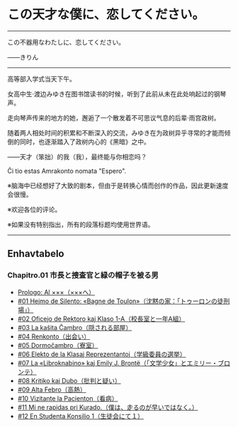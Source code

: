 # この天才な僕に、恋してください。

***

この不器用なわたしに、恋してください。

——きりん

***

高等部入学式当天下午。

女高中生·渡边みゆき在图书馆读书的时候，听到了此前从未在此处响起过的钢琴声。

走向琴声传来的地方的她，邂逅了一个散发着不可思议气息的后辈·雨宫政树。

随着两人相处时间的积累和不断深入的交流，みゆき在为政树异乎寻常的才能而倾倒的同时，也逐渐踏入了政树内心的《黑暗》之中。

——天才（笨拙）的我（我），最终能与你相恋吗？

Ĉi tio estas Amrakonto nomata "Espero".

※脑海中已经想好了大致的剧本，但由于是转换心情而创作的作品，因此更新速度会很慢。

※欢迎各位的评论。

※如果没有特别指出，所有的段落标题均使用世界语。

***

## Enhavtabelo

### Chapitro.01 市長と捜査官と緑の帽子を被る男

* [Prologo: Al ×××（×××へ）](vol1/00-prologue.md)
* [#01 Hejmo de Silento: «Bagne de Toulon»（沈黙の家：「トゥーロンの徒刑場」）](vol1/01-01.md)
* [#02 Oficejo de Rektoro kaj Klaso 1-A（校長室と一年A組）](vol1/01-02.md)
* [#03 La kaŝita Ĉambro（隠される部屋）](vol1/01-03.md)
* [#04 Renkonto（出会い）](vol1/01-04.md)
* [#05 Dormoĉambro（寮室）](vol1/01-05.md)
* [#06 Elekto de la Klasaj Reprezentantoj（学級委員の選挙）](vol1/01-06.md)
* [#07 La «Libroknabino» kaj Emily J. Brontë（「文学少女」とエミリー・ブロンテ）](vol1/01-07.md)
* [#08 Kritiko kaj Dubo（批判と疑い）](vol1/01-08.md)
* [#09 Alta Febro（高熱）](vol1/01-09.md)
* [#10 Vizitante la Pacienton（看病）](vol1/01-10.md)
* [#11 Mi ne rapidas pri Kurado.（僕は、走るのが早いではなく。）](vol1/01-11.md)
* [#12 En Studenta Konsilio 1（生徒会にて１）](vol1/01-12.md)
